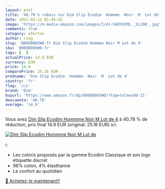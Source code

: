 ```yaml
---
layout: post
title: '40.78 % rabais sur Dim Slip Ecodim  Hommme  Noir  M  Lot de'
date: 2021-02-12 01:45:42
image: 'https://m.media-amazon.com/images/I/41-h6DY0JML._SL200_.jpg'
comments: true
category: ofertas
author: ring
slug: 'B00OB085W0-fr Dim Slip Ecodim Hommme Noir M Lot de 4'
sku: 'B00OB085W0-fr'
tags: [  ]
actualPrice: 14.9 EUR
currency: EUR
price: 14.9
comparePrice: 25.16 EUR
prodname: 'Dim Slip Ecodim  Hommme  Noir  M  Lot de 4'
country: 'fr'
flag: '🇫🇷'
brand: 'Dim'
buyurl: 'https://www.amazon.fr/dp/B00OB085W0/?tag=tolees0d-21'
descuento: '40.78'
average: '14.9'
---
```


Vous avez [Dim Slip Ecodim  Hommme  Noir  M  Lot de 4](https://www.amazon.fr/dp/B00OB085W0/?tag=tolees0d-21)  à  40.78 % de réduction, prix final  14.9 EUR (original: 25.16 EUR) ici:

[![Dim Slip Ecodim  Hommme  Noir  M  Lot de](https://m.media-amazon.com/images/I/41-h6DY0JML._SL200_.jpg)](https://www.amazon.fr/dp/B00OB085W0/?tag=tolees0d-21)

ℹ️:

- Les coloris proposés par la gamme Ecodim Classique et son logo étiquette discret
- 96% coton, 4% élasthanne
- Le confort au quotidien

[🛒 Achetez-le maintenant!!](https://www.amazon.fr/dp/B00OB085W0/?tag=tolees0d-21)

